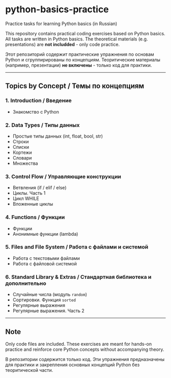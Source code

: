 # python-basics-practice
Practice tasks for learning Python basics (in Russian)

This repository contains practical coding exercises based on Python basics. All tasks are written in Python basics. The theoretical materials (e.g. presentations) are **not includded** - only code practice.

Этот репозиторий содержит практические упражнения по основам Python и сгруппирированы по концепциям. Теоритические материалы (например, презентации) **не включены** - только код для практики.

---

## Topics by Concept / Темы по концепциям

### 1. Introduction / Введение
- Знакомство с Python

### 2. Data Types / Типы данных
- Простые типы данных (int, float, bool, str)
- Строки
- Списки
- Кортежи
- Словари
- Множества

### 3. Control Flow / Управляющие конструкции
- Ветвления (if / elif / else)
- Циклы. Часть 1
- Цикл WHILE
- Вложенные циклы

### 4. Functions / Функции
- Функции
- Анонимные функции (lambda)

### 5. Files and File System / Работа с файлами и системой
- Работа с текстовыми файлами
- Работа с файловой системой

### 6. Standard Library & Extras / Стандартная библиотека и дополнительно
- Случайные числа (модуль `random`)
- Сортировки. Функция `sorted`
- Регулярные выражения
- Регулярные выражения. Часть 2

---

## Note

Only code files are included. These exercises are meant for hands-on practice and reinforce core Python concepts without accompanying theory.

В репозитории содержится только код. Эти упражнения предназначены для практики и закрепления основных концепций Python без теоритической части.
